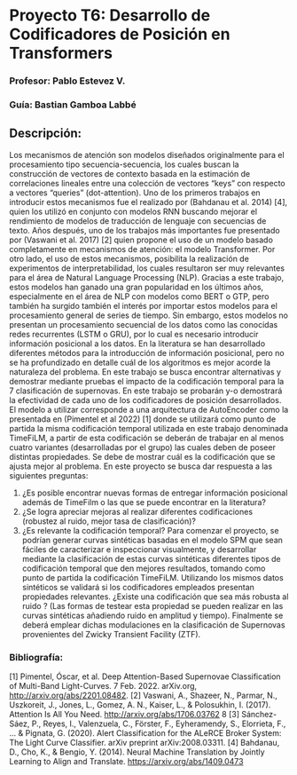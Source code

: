 # Proyecto T6: Desarrollo de Codificadores de Posición en Transformers

### Profesor: Pablo Estevez V.
### Guía: Bastian Gamboa Labbé

## Descripción:

Los mecanismos de atención son modelos diseñados originalmente para el procesamiento tipo
secuencia-secuencia, los cuales buscan la construcción de vectores de contexto basada en la
estimación de correlaciones lineales entre una colección de vectores “keys” con respecto a
vectores “queries” (dot-attention). Uno de los primeros trabajos en introducir estos mecanismos
fue el realizado por (Bahdanau et al. 2014) [4], quien los utilizó en conjunto con modelos RNN
buscando mejorar el rendimiento de modelos de traducción de lenguaje con secuencias de
texto. Años después, uno de los trabajos más importantes fue presentado por (Vaswani et al.
2017) [2] quien propone el uso de un modelo basado completamente en mecanismos de
atención: el modelo Transformer. Por otro lado, el uso de estos mecanismos, posibilita la
realización de experimentos de interpretabilidad, los cuales resultaron ser muy relevantes para
el área de Natural Language Processing (NLP). Gracias a este trabajo, estos modelos han
ganado una gran popularidad en los últimos años, especialmente en el área de NLP con
modelos como BERT o GTP, pero también ha surgido también el interés por importar estos
modelos para el procesamiento general de series de tiempo.
Sin embargo, estos modelos no presentan un procesamiento secuencial de los datos como las
conocidas redes recurrentes (LSTM o GRU), por lo cual es necesario introducir información
posicional a los datos. En la literatura se han desarrollado diferentes métodos para la
introducción de información posicional, pero no se ha profundizado en detalle cuál de los
algoritmos es mejor acorde la naturaleza del problema. En este trabajo se busca encontrar
alternativas y demostrar mediante pruebas el impacto de la codificación temporal para la
7
clasificación de supernovas. En este trabajo se probarán y-o demostrará la efectividad de cada
uno de los codificadores de posición desarrollados.
El modelo a utilizar corresponde a una arquitectura de AutoEncoder como la presentada en
(Pimentel et al 2022) [1] donde se utilizará como punto de partida la misma codificación
temporal utilizada en este trabajo denominada TimeFiLM, a partir de esta codificación se
deberán de trabajar en al menos cuatro variantes (desarrolladas por el grupo) las cuales deben
de poseer distintas propiedades. Se debe de mostrar cuál es la codificación que se ajusta mejor
al problema. En este proyecto se busca dar respuesta a las siguientes preguntas:
1) ¿Es posible encontrar nuevas formas de entregar información posicional además de
TimeFilm o las que se puede encontrar en la literatura?
2) ¿Se logra apreciar mejoras al realizar diferentes codificaciones (robustez al ruido, mejor
tasa de clasificación)?
3) ¿Es relevante la codificación temporal?
Para comenzar el proyecto, se podrían generar curvas sintéticas basadas en el modelo SPM
que sean fáciles de caracterizar e inspeccionar visualmente, y desarrollar mediante la
clasificación de estas curvas sintéticas diferentes tipos de codificación temporal que den
mejores resultados, tomando como punto de partida la codificación TimeFiLM. Utilizando los
mismos datos sintéticos se validará si los codificadores empleados presentan propiedades
relevantes. ¿Existe una codificación que sea más robusta al ruido ? (Las formas de testear esta
propiedad se pueden realizar en las curvas sintéticas añadiendo ruido en amplitud y tiempo).
Finalmente se deberá emplear dichas modulaciones en la clasificación de Supernovas
provenientes del Zwicky Transient Facility (ZTF).



### Bibliografía:


[1] Pimentel, Óscar, et al. Deep Attention-Based Supernovae Classification of Multi-Band
Light-Curves. 7 Feb. 2022. arXiv.org, http://arxiv.org/abs/2201.08482.
[2] Vaswani, A., Shazeer, N., Parmar, N., Uszkoreit, J., Jones, L., Gomez, A. N., Kaiser, L., &
Polosukhin, I. (2017). Attention Is All You Need. http://arxiv.org/abs/1706.03762
8
[3] Sánchez-Sáez, P., Reyes, I., Valenzuela, C., Förster, F., Eyheramendy, S., Elorrieta, F., ... &
Pignata, G. (2020). Alert Classification for the ALeRCE Broker System: The Light Curve
Classifier. arXiv preprint arXiv:2008.03311.
[4] Bahdanau, D., Cho, K., & Bengio, Y. (2014). Neural Machine Translation by Jointly Learning
to Align and Translate. https://arxiv.org/abs/1409.0473
